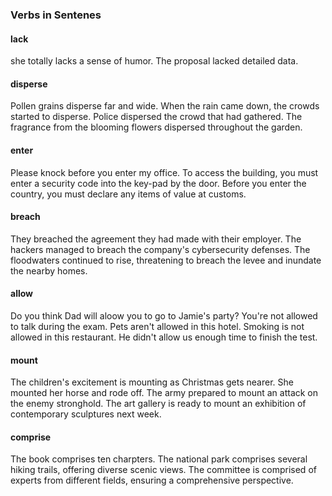 ### Verbs in Sentenes

#### lack
she totally lacks a sense of humor.
The proposal lacked detailed data.

#### disperse
Pollen grains disperse far and wide.
When the rain came down, the crowds started to disperse.
Police dispersed the crowd that had gathered.
The fragrance from the blooming flowers dispersed throughout the garden.

#### enter
Please knock before you enter my office.
To access the building, you must enter a security code into the key-pad by the door.
Before you enter the country, you must declare any items of value at customs.

#### breach
They breached the agreement they had made with their employer.
The hackers managed to breach the company's cybersecurity defenses.
The floodwaters continued to rise, threatening to breach the levee and inundate the nearby homes.

#### allow
Do you think Dad will aloow you to go to Jamie's party?
You're not allowed to talk during the exam.
Pets aren't allowed in this hotel.
Smoking is not allowed in this restaurant.
He didn't allow us enough time to finish the test.

#### mount
The children's excitement is mounting as Christmas gets nearer.
She mounted her horse and rode off.
The army prepared to mount an attack on the enemy stronghold.
The art gallery is ready to mount an exhibition of contemporary sculptures next week.

#### comprise
The book comprises ten charpters.
The national park comprises several hiking trails, offering diverse scenic views.
The committee is comprised of experts from different fields, ensuring a comprehensive perspective.
